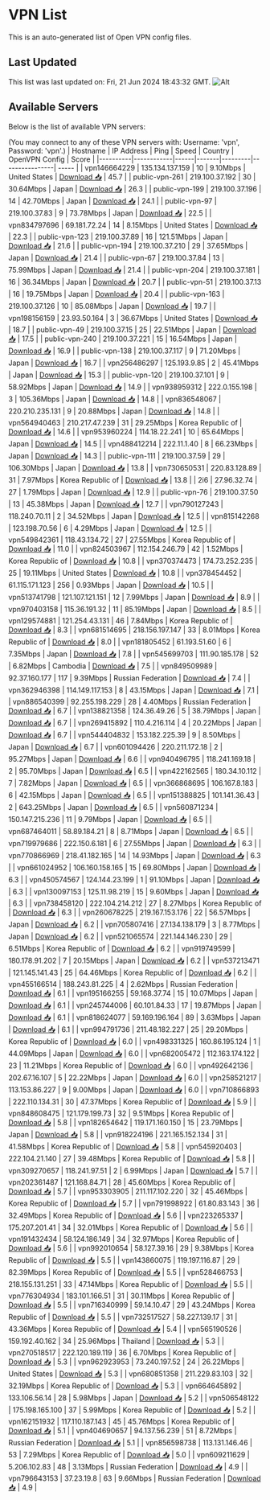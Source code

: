 # VPN List

This is an auto-generated list of Open VPN config files.

## Last Updated

This list was last updated on: Fri, 21 Jun 2024 18:43:32 GMT.
![Alt](https://repobeats.axiom.co/api/embed/186b98318ef1479477931607c1ad7d823f12451f.svg "Repobeats analytics image")

## Available Servers

Below is the list of available VPN servers:

(You may connect to any of these VPN servers with: Username: 'vpn', Password: 'vpn'.)
| Hostname | IP Address | Ping | Speed | Country | OpenVPN Config | Score |
|----------|------------|------|-------|---------|----------------| ----- |
| vpn146664229 | 135.134.137.159 | 10 | 9.10Mbps | United States | [Download 📥](./configs/server_0_US.ovpn) | 45.7 |
| public-vpn-261 | 219.100.37.192 | 30 | 30.64Mbps | Japan | [Download 📥](./configs/server_1_JP.ovpn) | 26.3 |
| public-vpn-199 | 219.100.37.196 | 14 | 42.70Mbps | Japan | [Download 📥](./configs/server_2_JP.ovpn) | 24.1 |
| public-vpn-97 | 219.100.37.83 | 9 | 73.78Mbps | Japan | [Download 📥](./configs/server_3_JP.ovpn) | 22.5 |
| vpn834797696 | 69.181.72.24 | 14 | 8.15Mbps | United States | [Download 📥](./configs/server_4_US.ovpn) | 22.3 |
| public-vpn-123 | 219.100.37.89 | 16 | 121.51Mbps | Japan | [Download 📥](./configs/server_5_JP.ovpn) | 21.6 |
| public-vpn-194 | 219.100.37.210 | 29 | 37.65Mbps | Japan | [Download 📥](./configs/server_6_JP.ovpn) | 21.4 |
| public-vpn-67 | 219.100.37.84 | 13 | 75.99Mbps | Japan | [Download 📥](./configs/server_7_JP.ovpn) | 21.4 |
| public-vpn-204 | 219.100.37.181 | 16 | 36.34Mbps | Japan | [Download 📥](./configs/server_8_JP.ovpn) | 20.7 |
| public-vpn-51 | 219.100.37.13 | 16 | 19.75Mbps | Japan | [Download 📥](./configs/server_9_JP.ovpn) | 20.4 |
| public-vpn-163 | 219.100.37.126 | 10 | 85.08Mbps | Japan | [Download 📥](./configs/server_10_JP.ovpn) | 19.7 |
| vpn198156159 | 23.93.50.164 | 3 | 36.67Mbps | United States | [Download 📥](./configs/server_11_US.ovpn) | 18.7 |
| public-vpn-49 | 219.100.37.15 | 25 | 22.51Mbps | Japan | [Download 📥](./configs/server_12_JP.ovpn) | 17.5 |
| public-vpn-240 | 219.100.37.221 | 15 | 16.54Mbps | Japan | [Download 📥](./configs/server_13_JP.ovpn) | 16.9 |
| public-vpn-138 | 219.100.37.117 | 9 | 71.20Mbps | Japan | [Download 📥](./configs/server_14_JP.ovpn) | 16.7 |
| vpn256486297 | 125.193.9.85 | 2 | 45.41Mbps | Japan | [Download 📥](./configs/server_15_JP.ovpn) | 15.3 |
| public-vpn-120 | 219.100.37.101 | 9 | 58.92Mbps | Japan | [Download 📥](./configs/server_16_JP.ovpn) | 14.9 |
| vpn938959312 | 222.0.155.198 | 3 | 105.36Mbps | Japan | [Download 📥](./configs/server_17_JP.ovpn) | 14.8 |
| vpn836548067 | 220.210.235.131 | 9 | 20.88Mbps | Japan | [Download 📥](./configs/server_18_JP.ovpn) | 14.8 |
| vpn564940463 | 210.217.47.239 | 31 | 29.25Mbps | Korea Republic of | [Download 📥](./configs/server_19_KR.ovpn) | 14.6 |
| vpn953960224 | 114.18.22.241 | 10 | 65.64Mbps | Japan | [Download 📥](./configs/server_20_JP.ovpn) | 14.5 |
| vpn488412214 | 222.11.1.40 | 8 | 66.23Mbps | Japan | [Download 📥](./configs/server_21_JP.ovpn) | 14.3 |
| public-vpn-111 | 219.100.37.59 | 29 | 106.30Mbps | Japan | [Download 📥](./configs/server_22_JP.ovpn) | 13.8 |
| vpn730650531 | 220.83.128.89 | 31 | 7.97Mbps | Korea Republic of | [Download 📥](./configs/server_23_KR.ovpn) | 13.8 |
| 2i6 | 27.96.32.74 | 27 | 1.79Mbps | Japan | [Download 📥](./configs/server_24_JP.ovpn) | 12.9 |
| public-vpn-76 | 219.100.37.50 | 13 | 45.38Mbps | Japan | [Download 📥](./configs/server_25_JP.ovpn) | 12.7 |
| vpn790127243 | 118.240.70.11 | 2 | 34.52Mbps | Japan | [Download 📥](./configs/server_26_JP.ovpn) | 12.5 |
| vpn815142268 | 123.198.70.56 | 6 | 4.29Mbps | Japan | [Download 📥](./configs/server_27_JP.ovpn) | 12.5 |
| vpn549842361 | 118.43.134.72 | 27 | 27.55Mbps | Korea Republic of | [Download 📥](./configs/server_28_KR.ovpn) | 11.0 |
| vpn824503967 | 112.154.246.79 | 42 | 1.52Mbps | Korea Republic of | [Download 📥](./configs/server_29_KR.ovpn) | 10.8 |
| vpn370374473 | 174.73.252.235 | 25 | 19.11Mbps | United States | [Download 📥](./configs/server_30_US.ovpn) | 10.8 |
| vpn378454452 | 61.115.171.123 | 256 | 0.93Mbps | Japan | [Download 📥](./configs/server_31_JP.ovpn) | 10.5 |
| vpn513741798 | 121.107.121.151 | 12 | 7.99Mbps | Japan | [Download 📥](./configs/server_32_JP.ovpn) | 8.9 |
| vpn970403158 | 115.36.191.32 | 11 | 85.19Mbps | Japan | [Download 📥](./configs/server_33_JP.ovpn) | 8.5 |
| vpn129574881 | 121.254.43.131 | 46 | 7.84Mbps | Korea Republic of | [Download 📥](./configs/server_34_KR.ovpn) | 8.3 |
| vpn681514695 | 218.156.197.147 | 33 | 8.01Mbps | Korea Republic of | [Download 📥](./configs/server_35_KR.ovpn) | 8.0 |
| vpn181805452 | 61.193.51.60 | 6 | 7.35Mbps | Japan | [Download 📥](./configs/server_36_JP.ovpn) | 7.8 |
| vpn545699703 | 111.90.185.178 | 52 | 6.82Mbps | Cambodia | [Download 📥](./configs/server_37_KH.ovpn) | 7.5 |
| vpn849509989 | 92.37.160.177 | 117 | 9.39Mbps | Russian Federation | [Download 📥](./configs/server_38_RU.ovpn) | 7.4 |
| vpn362946398 | 114.149.117.153 | 8 | 43.15Mbps | Japan | [Download 📥](./configs/server_39_JP.ovpn) | 7.1 |
| vpn886540399 | 92.255.198.229 | 28 | 4.40Mbps | Russian Federation | [Download 📥](./configs/server_40_RU.ovpn) | 6.7 |
| vpn138821358 | 124.36.49.26 | 5 | 38.79Mbps | Japan | [Download 📥](./configs/server_41_JP.ovpn) | 6.7 |
| vpn269415892 | 110.4.216.114 | 4 | 20.22Mbps | Japan | [Download 📥](./configs/server_42_JP.ovpn) | 6.7 |
| vpn544404832 | 153.182.225.39 | 9 | 8.50Mbps | Japan | [Download 📥](./configs/server_43_JP.ovpn) | 6.7 |
| vpn601094426 | 220.211.172.18 | 2 | 95.27Mbps | Japan | [Download 📥](./configs/server_44_JP.ovpn) | 6.6 |
| vpn940496795 | 118.241.169.18 | 2 | 95.70Mbps | Japan | [Download 📥](./configs/server_45_JP.ovpn) | 6.5 |
| vpn422162565 | 180.34.10.112 | 7 | 7.82Mbps | Japan | [Download 📥](./configs/server_46_JP.ovpn) | 6.5 |
| vpn366868695 | 106.167.8.183 | 6 | 42.15Mbps | Japan | [Download 📥](./configs/server_47_JP.ovpn) | 6.5 |
| vpn151388825 | 101.141.36.43 | 2 | 643.25Mbps | Japan | [Download 📥](./configs/server_48_JP.ovpn) | 6.5 |
| vpn560871234 | 150.147.215.236 | 11 | 9.79Mbps | Japan | [Download 📥](./configs/server_49_JP.ovpn) | 6.5 |
| vpn687464011 | 58.89.184.21 | 8 | 8.71Mbps | Japan | [Download 📥](./configs/server_50_JP.ovpn) | 6.5 |
| vpn719979686 | 222.150.6.181 | 6 | 27.55Mbps | Japan | [Download 📥](./configs/server_51_JP.ovpn) | 6.3 |
| vpn770866969 | 218.41.182.165 | 14 | 14.93Mbps | Japan | [Download 📥](./configs/server_52_JP.ovpn) | 6.3 |
| vpn661024952 | 106.160.158.165 | 15 | 69.80Mbps | Japan | [Download 📥](./configs/server_53_JP.ovpn) | 6.3 |
| vpn450574567 | 124.144.23.199 | 1 | 91.10Mbps | Japan | [Download 📥](./configs/server_54_JP.ovpn) | 6.3 |
| vpn130097153 | 125.11.98.219 | 15 | 9.60Mbps | Japan | [Download 📥](./configs/server_55_JP.ovpn) | 6.3 |
| vpn738458120 | 222.104.214.212 | 27 | 8.27Mbps | Korea Republic of | [Download 📥](./configs/server_56_KR.ovpn) | 6.3 |
| vpn260678225 | 219.167.153.176 | 22 | 56.57Mbps | Japan | [Download 📥](./configs/server_57_JP.ovpn) | 6.2 |
| vpn705807416 | 27.134.138.179 | 3 | 8.77Mbps | Japan | [Download 📥](./configs/server_58_JP.ovpn) | 6.2 |
| vpn521065574 | 221.144.146.230 | 29 | 6.51Mbps | Korea Republic of | [Download 📥](./configs/server_59_KR.ovpn) | 6.2 |
| vpn919749599 | 180.178.91.202 | 7 | 20.15Mbps | Japan | [Download 📥](./configs/server_60_JP.ovpn) | 6.2 |
| vpn537213471 | 121.145.141.43 | 25 | 64.46Mbps | Korea Republic of | [Download 📥](./configs/server_61_KR.ovpn) | 6.2 |
| vpn455166514 | 188.243.81.225 | 4 | 2.62Mbps | Russian Federation | [Download 📥](./configs/server_62_RU.ovpn) | 6.1 |
| vpn195166255 | 59.168.37.74 | 15 | 10.07Mbps | Japan | [Download 📥](./configs/server_63_JP.ovpn) | 6.1 |
| vpn245744006 | 60.101.84.33 | 17 | 19.87Mbps | Japan | [Download 📥](./configs/server_64_JP.ovpn) | 6.1 |
| vpn818624077 | 59.169.196.164 | 89 | 3.63Mbps | Japan | [Download 📥](./configs/server_65_JP.ovpn) | 6.1 |
| vpn994791736 | 211.48.182.227 | 25 | 29.20Mbps | Korea Republic of | [Download 📥](./configs/server_66_KR.ovpn) | 6.0 |
| vpn498331325 | 160.86.195.124 | 1 | 44.09Mbps | Japan | [Download 📥](./configs/server_67_JP.ovpn) | 6.0 |
| vpn682005472 | 112.163.174.122 | 23 | 11.21Mbps | Korea Republic of | [Download 📥](./configs/server_68_KR.ovpn) | 6.0 |
| vpn492642136 | 202.67.16.107 | 5 | 22.22Mbps | Japan | [Download 📥](./configs/server_69_JP.ovpn) | 6.0 |
| vpn258521217 | 113.153.86.227 | 9 | 9.00Mbps | Japan | [Download 📥](./configs/server_70_JP.ovpn) | 6.0 |
| vpn710866893 | 222.110.134.31 | 30 | 47.37Mbps | Korea Republic of | [Download 📥](./configs/server_71_KR.ovpn) | 5.9 |
| vpn848608475 | 121.179.199.73 | 32 | 9.51Mbps | Korea Republic of | [Download 📥](./configs/server_72_KR.ovpn) | 5.8 |
| vpn182654642 | 119.171.160.150 | 15 | 23.79Mbps | Japan | [Download 📥](./configs/server_73_JP.ovpn) | 5.8 |
| vpn918224196 | 221.165.152.134 | 31 | 41.58Mbps | Korea Republic of | [Download 📥](./configs/server_74_KR.ovpn) | 5.8 |
| vpn545920403 | 222.104.21.140 | 27 | 39.48Mbps | Korea Republic of | [Download 📥](./configs/server_75_KR.ovpn) | 5.8 |
| vpn309270657 | 118.241.97.51 | 2 | 6.99Mbps | Japan | [Download 📥](./configs/server_76_JP.ovpn) | 5.7 |
| vpn202361487 | 121.168.84.71 | 28 | 45.60Mbps | Korea Republic of | [Download 📥](./configs/server_77_KR.ovpn) | 5.7 |
| vpn953303905 | 211.117.102.220 | 32 | 45.46Mbps | Korea Republic of | [Download 📥](./configs/server_78_KR.ovpn) | 5.7 |
| vpn791998922 | 61.80.83.143 | 36 | 32.49Mbps | Korea Republic of | [Download 📥](./configs/server_79_KR.ovpn) | 5.6 |
| vpn223265337 | 175.207.201.41 | 34 | 32.01Mbps | Korea Republic of | [Download 📥](./configs/server_80_KR.ovpn) | 5.6 |
| vpn191432434 | 58.124.186.149 | 34 | 32.97Mbps | Korea Republic of | [Download 📥](./configs/server_81_KR.ovpn) | 5.6 |
| vpn992010654 | 58.127.39.16 | 29 | 9.38Mbps | Korea Republic of | [Download 📥](./configs/server_82_KR.ovpn) | 5.5 |
| vpn143860075 | 119.197.116.87 | 29 | 82.39Mbps | Korea Republic of | [Download 📥](./configs/server_83_KR.ovpn) | 5.5 |
| vpn528466753 | 218.155.131.251 | 33 | 47.14Mbps | Korea Republic of | [Download 📥](./configs/server_84_KR.ovpn) | 5.5 |
| vpn776304934 | 183.101.166.51 | 31 | 30.11Mbps | Korea Republic of | [Download 📥](./configs/server_85_KR.ovpn) | 5.5 |
| vpn716340999 | 59.14.10.47 | 29 | 43.24Mbps | Korea Republic of | [Download 📥](./configs/server_86_KR.ovpn) | 5.5 |
| vpn732517527 | 58.227.139.17 | 31 | 43.36Mbps | Korea Republic of | [Download 📥](./configs/server_87_KR.ovpn) | 5.4 |
| vpn565190526 | 159.192.40.162 | 34 | 25.96Mbps | Thailand | [Download 📥](./configs/server_88_TH.ovpn) | 5.3 |
| vpn270518517 | 222.120.189.119 | 36 | 6.70Mbps | Korea Republic of | [Download 📥](./configs/server_89_KR.ovpn) | 5.3 |
| vpn962923953 | 73.240.197.52 | 24 | 26.22Mbps | United States | [Download 📥](./configs/server_90_US.ovpn) | 5.3 |
| vpn680851358 | 211.229.83.103 | 32 | 32.19Mbps | Korea Republic of | [Download 📥](./configs/server_91_KR.ovpn) | 5.3 |
| vpn664645892 | 133.106.56.14 | 28 | 5.98Mbps | Japan | [Download 📥](./configs/server_92_JP.ovpn) | 5.2 |
| vpn506548122 | 175.198.165.100 | 37 | 5.99Mbps | Korea Republic of | [Download 📥](./configs/server_93_KR.ovpn) | 5.2 |
| vpn162151932 | 117.110.187.143 | 45 | 45.76Mbps | Korea Republic of | [Download 📥](./configs/server_94_KR.ovpn) | 5.1 |
| vpn404690657 | 94.137.56.239 | 51 | 8.72Mbps | Russian Federation | [Download 📥](./configs/server_95_RU.ovpn) | 5.1 |
| vpn856598738 | 113.131.146.46 | 53 | 7.29Mbps | Korea Republic of | [Download 📥](./configs/server_96_KR.ovpn) | 5.0 |
| vpn609211629 | 5.206.102.83 | 48 | 3.13Mbps | Russian Federation | [Download 📥](./configs/server_97_RU.ovpn) | 4.9 |
| vpn796643153 | 37.23.19.8 | 63 | 9.66Mbps | Russian Federation | [Download 📥](./configs/server_98_RU.ovpn) | 4.9 |
